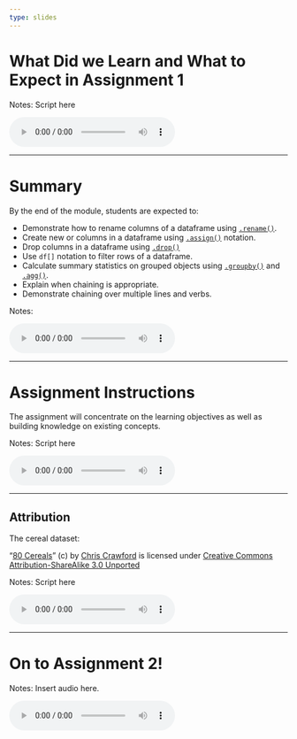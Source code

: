 ```yaml
---
type: slides
---
```


# What Did we Learn and What to Expect in Assignment 1

Notes: Script here
<html>
<audio controls >
  <source src="/placeholder_audio.mp3" />
</audio></html>

---

# Summary  

By the end of the module, students are expected to:
- Demonstrate how to rename columns of a dataframe using [`.rename()`](https://pandas.pydata.org/pandas-docs/stable/reference/api/pandas.DataFrame.rename.html).
- Create new or columns in a dataframe using [`.assign()`](https://pandas.pydata.org/pandas-docs/stable/reference/api/pandas.DataFrame.assign.html) notation.
- Drop columns in a dataframe using [`.drop()`](https://pandas.pydata.org/pandas-docs/stable/reference/api/pandas.DataFrame.drop.html)
- Use `df[]` notation to filter rows of a dataframe.
- Calculate summary statistics on grouped objects using [`.groupby()`](https://pandas.pydata.org/pandas-docs/stable/reference/api/pandas.DataFrame.groupby.html) and [`.agg()`](https://pandas.pydata.org/pandas-docs/stable/reference/api/pandas.DataFrame.agg.html).
- Explain when chaining is appropriate.
- Demonstrate chaining over multiple lines and verbs.

Notes:
<html>
<audio controls >
  <source src="/placeholder_audio.mp3" />
</audio></html>



---

# Assignment Instructions

The assignment will concentrate on the learning objectives as well as building knowledge on existing concepts. 

Notes: Script here
<html>
<audio controls >
  <source src="/placeholder_audio.mp3" />
</audio></html>

---

## Attribution

The cereal dataset:

 “[80 Cereals](https://www.kaggle.com/crawford/80-cereals/)” (c) by [Chris Crawford](https://www.linkedin.com/in/crawforc3/) is licensed
under [Creative Commons Attribution-ShareAlike 3.0 Unported](http://creativecommons.org/licenses/by-sa/3.0/)


Notes: Script here
<html>
<audio controls >
  <source src="/placeholder_audio.mp3" />
</audio></html>

---


# On to Assignment 2!

Notes: Insert audio here.

<html>
<audio controls >
  <source src="/placeholder_audio.mp3" />
</audio></html>



